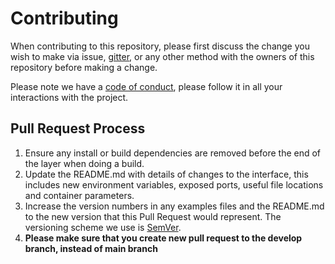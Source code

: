 # Contributing

When contributing to this repository, please first discuss the change you wish to make via issue,
[gitter](https://gitter.im/scorelab/Survey6), or any other method with the owners of this repository before making a change. 

Please note we have a [code of conduct](/CODE_OF_CONDUCT.md), please follow it in all your interactions with the project.

## Pull Request Process

1. Ensure any install or build dependencies are removed before the end of the layer when doing a 
   build.
2. Update the README.md with details of changes to the interface, this includes new environment 
   variables, exposed ports, useful file locations and container parameters.
3. Increase the version numbers in any examples files and the README.md to the new version that this
   Pull Request would represent. The versioning scheme we use is [SemVer](http://semver.org/).
4. **Please make sure that you create new pull request to the develop branch, instead of main branch**
